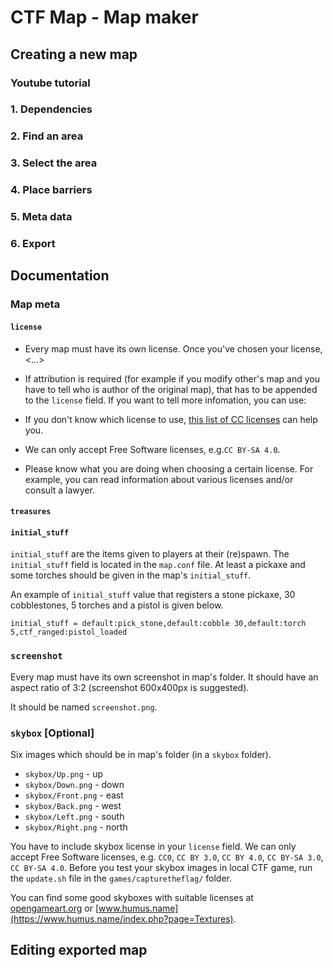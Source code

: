 # CTF Map - Map maker

## Creating a new map

### Youtube tutorial


### 1. Dependencies



### 2. Find an area



### 3. Select the area



### 4. Place barriers



### 5. Meta data



### 6. Export



## Documentation

### Map meta


#### `license`

* Every map must have its own license. Once you've chosen your license, <...>

* If attribution is required (for example if you modify other's map and you have to tell who is author of the original map), that has to be appended to the `license` field.
If you want to tell more infomation, you can use:



* If you don't know which license to use, [this list of CC licenses](https://creativecommons.org/use-remix/cc-licenses/) can help you.
* We can only accept Free Software licenses, e.g.`CC BY-SA 4.0`.
* Please know what you are doing when choosing a certain license. For example, you can read information about various licenses and/or consult a lawyer.


#### `treasures`


#### `initial_stuff`
`initial_stuff` are the items given to players at their (re)spawn. The `initial_stuff` field is located in the `map.conf` file. At least a pickaxe and some torches should be given in the map's `initial_stuff`.

An example of `initial_stuff` value that registers a stone pickaxe, 30 cobblestones, 5 torches and a pistol is given below.

```properties
initial_stuff = default:pick_stone,default:cobble 30,default:torch 5,ctf_ranged:pistol_loaded
```

### `screenshot`

Every map must have its own screenshot in map's folder. It should have an aspect ratio of 3:2 (screenshot 600x400px is suggested).

It should be named `screenshot.png`.

### `skybox` [Optional]

Six images which should be in map's folder (in a `skybox` folder).

* `skybox/Up.png` - up
* `skybox/Down.png` - down
* `skybox/Front.png` - east
* `skybox/Back.png` - west
* `skybox/Left.png` - south
* `skybox/Right.png` - north

You have to include skybox license in your `license` field. We can only accept Free Software licenses, e.g. `CC0`, `CC BY 3.0`, `CC BY 4.0`, `CC BY-SA 3.0`, `CC BY-SA 4.0`.
Before you test your skybox images in local CTF game, run the `update.sh` file in the `games/capturetheflag/` folder.

You can find some good skyboxes with suitable licenses at [opengameart.org](https://opengameart.org/art-search-advanced?field_art_tags_tid=skybox) or [www.humus.name](https://www.humus.name/index.php?page=Textures).
## Editing exported map


